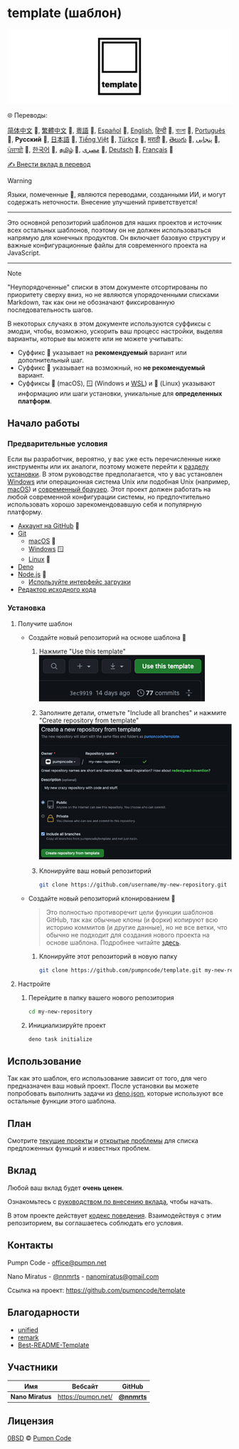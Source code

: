 # template (шаблон)

[![логотип pumpncode/template][logo-wide]][self]

🌐 Переводы:

[简体中文][readme-zh-cn] 🤖,
[繁體中文][readme-zh-tw] 🤖,
[粵語][readme-zh-hk] 🤖,
[Español][readme-es] 🤖,
[English][readme-en],
[हिन्दी][readme-hi] 🤖,
[বাংলা][readme-bn] 🤖,
[Português][readme-pt] 🤖,
**Русский** 🤖,
[日本語][readme-ja] 🤖,
[Tiếng Việt][readme-vi] 🤖,
[Türkçe][readme-tr] 🤖,
[मराठी][readme-mr] 🤖,
[తెలుగు][readme-te] 🤖,
[پنجابی][readme-pa-Arab] 🤖,
[ਪੰਜਾਬੀ][readme-pa] 🤖,
[한국어][readme-ko] 🤖,
[தமிழ்][readme-ta] 🤖,
[مصرى][readme-arz] 🤖,
[Deutsch][readme-de] 🤖,
[Français][readme-fr] 🤖

[✍️ Внести вклад в перевод][contribute-translation]

> [!WARNING]
> Языки, помеченные 🤖, являются переводами, созданными ИИ, и могут содержать неточности. Внесение улучшений приветствуется!

---

Это основной репозиторий шаблонов для наших проектов и источник всех остальных шаблонов, поэтому он не должен использоваться напрямую для конечных продуктов. Он включает базовую структуру и важные конфигурационные файлы для современного проекта на JavaScript.

---

> [!NOTE]
> "Неупорядоченные" списки в этом документе отсортированы по приоритету сверху вниз, но не являются упорядоченными списками Markdown, так как они не обозначают фиксированную последовательность шагов.
>
> В некоторых случаях в этом документе используются суффиксы с эмодзи, чтобы, возможно, ускорить ваш процесс настройки, выделяя варианты, которые вы можете или не можете учитывать:
>
> - Суффикс 💎 указывает на **рекомендуемый** вариант или дополнительный шаг.
> - Суффикс 🤡 указывает на возможный, но **не рекомендуемый** вариант.
> - Суффиксы 🍎 (macOS), 🪟 (Windows и [WSL][wsl]) и 🐧 (Linux) указывают информацию или шаги установки, уникальные для **определенных платформ**.

## Начало работы

### Предварительные условия

Если вы разработчик, вероятно, у вас уже есть перечисленные ниже инструменты или их аналоги, поэтому можете перейти к [разделу установки][installation]. В этом руководстве предполагается, что у вас установлен [Windows][windows] или операционная система Unix или подобная Unix (например, [macOS][mac-os]) и [современный браузер][browsehappy]. Этот проект должен работать на любой современной конфигурации системы, но предпочтительно использовать хорошо зарекомендовавшую себя и популярную платформу.

- [Аккаунт на GitHub][github-join] 💎
- [Git][git]
	- [macOS][git-macos] 🍎
	- [Windows][git-windows] 🪟
	- [Linux][git-linux] 🐧
- [Deno][deno]
- [Node.js][node-js] 💎
	- [Используйте интерфейс загрузки][node-js-download]
- [Редактор исходного кода][source-code-editors]

### Установка

1. Получите шаблон
	- Создайте новый репозиторий на основе шаблона 💎
		1. Нажмите "Use this template"
			![Скриншот кнопки "Use this template"][screenshot-use-template]
		2. Заполните детали, отметьте "Include all branches" и нажмите "Create repository from template"
			![Скриншот создания нового репозитория из шаблона][screenshot-create-from-template]
		3. Клонируйте ваш новый репозиторий

			```sh
			git clone https://github.com/username/my-new-repository.git
			```

	- Создайте новый репозиторий клонированием 🤡
		> Это полностью противоречит цели функции шаблонов GitHub, так как обычные клоны (и форки) копируют всю историю коммитов (и другие данные), но не все ветки, что обычно не подходит для создания нового проекта на основе шаблона. Подробнее читайте [здесь][github-docs-template].
		1. Клонируйте этот репозиторий в новую папку

			```sh
			git clone https://github.com/pumpncode/template.git my-new-repository
			```

2. Настройте
	1. Перейдите в папку вашего нового репозитория

		```sh
		cd my-new-repository
		```

	2. Инициализируйте проект

		```sh
		deno task initialize
		```

## Использование

Так как это шаблон, его использование зависит от того, для чего предназначен ваш новый проект. После установки вы можете попробовать выполнить задачи из [deno.json][deno-json], которые используют все остальные функции этого шаблона.

## План

Смотрите [текущие проекты][projects] и [открытые проблемы][issues] для списка предложенных функций и известных проблем.

## Вклад

Любой ваш вклад будет **очень ценен**.

Ознакомьтесь с [руководством по внесению вклада][contributing], чтобы начать.

В этом проекте действует [кодекс поведения][code-of-conduct]. Взаимодействуя с этим репозиторием, вы соглашаетесь соблюдать его условия.

## Контакты

Pumpn Code - <office@pumpn.net>

Nano Miratus - [@nnmrts][nnmrts-github] - <nanomiratus@gmail.com>

Ссылка на проект: <https://github.com/pumpncode/template>

## Благодарности

- [unified][unified]
- [remark][remark]
- [Best-README-Template][best-readme-tempplate]

## Участники

| Имя | Вебсайт | GitHub |
| -- | -- | -- |
| **Nano Miratus** | <https://pumpn.net/> | [**@nnmrts**][nnmrts-github] |

## Лицензия

[0BSD][license] © [Pumpn Code][pumpn-website]

[logo-wide]: /media/images/logo/wide.svg
[self]: https://github.com/pumpncode/template
[readme-zh-cn]: /docs/zh-CN/readme.md
[readme-zh-tw]: /docs/zh-TW/readme.md
[readme-zh-hk]: /docs/zh-HK/readme.md
[readme-es]: /docs/es/readme.md
[readme-en]: /readme.md
[readme-hi]: /docs/hi/readme.md
[readme-bn]: /docs/bn/readme.md
[readme-pt]: /docs/pt/readme.md
[readme-ja]: /docs/ja/readme.md
[readme-vi]: /docs/vi/readme.md
[readme-tr]: /docs/tr/readme.md
[readme-mr]: /docs/mr/readme.md
[readme-te]: /docs/te/readme.md
[readme-pa-Arab]: /docs/pa-Arab/readme.md
[readme-pa]: /docs/pa/readme.md
[readme-ko]: /docs/ko/readme.md
[readme-ta]: /docs/ta/readme.md
[readme-arz]: /docs/arz/readme.md
[readme-de]: /docs/de/readme.md
[readme-fr]: /docs/fr/readme.md
[contribute-translation]: https://github.com/pumpncode/.github/blob/main/contributing.md#translations
[wsl]: https://docs.microsoft.com/en-us/windows/wsl/about
[installation]: #установка
[windows]: https://www.microsoft.com/windows
[mac-os]: https://www.apple.com/macos
[browsehappy]: https://browsehappy.com
[github-join]: https://github.com/join
[git]: https://git-scm.com
[git-macos]: https://git-scm.com/download/mac
[git-windows]: https://git-scm.com/download/win
[git-linux]: https://git-scm.com/download/linux
[deno]: https://deno.com
[node-js]: https://nodejs.org
[node-js-download]: https://nodejs.org/en/download
[source-code-editors]: https://en.wikipedia.org/wiki/Source-code_editor#Notable_examples
[screenshot-use-template]: /media/images/screenshots/use-template.png
[screenshot-create-from-template]: /media/images/screenshots/create-from-template.png
[github-docs-template]: https://docs.github.com/en/free-pro-team@latest/github/creating-cloning-and-archiving-repositories/creating-a-repository-from-a-template#about-repository-templates
[deno-json]: /deno.json
[projects]: https://github.com/pumpncode/template/projects
[issues]: https://github.com/pumpncode/template/issues
[contributing]: https://github.com/pumpncode/.github/contributing.md
[code-of-conduct]: https://github.com/pumpncode/.github/code-of-conduct.md
[nnmrts-github]: https://github.com/nnmrts
[unified]: https://unifiedjs.com
[remark]: https://github.com/remarkjs
[best-readme-tempplate]: https://github.com/othneildrew/Best-README-Template
[license]: /license.md
[pumpn-website]: https://pumpn.net
